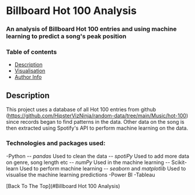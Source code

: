 # Billboard Hot 100 Analysis
### An analysis of Billboard Hot 100 entries and using machine learning to predict a song's peak position

### Table of contents
- [Description](#description)
- [Visualisation](#Visualisation)
- [Author Info](#author-info)


## Description
This project uses a database of all Hot 100 entries from github (https://github.com/HipsterVizNinja/random-data/tree/main/Music/hot-100) since records began to find patterns in the data. Other data on the song is then extracted using Spotify's API to perform machine learning on the data.

### Technologies and packages used:
-Python
  -- *pandas*
      Used to clean the data
  -- *spotiPy*
      Used to add more data on genre, song length etc
  -- *numPy*
      Used in the machine learning
  -- Scikit-learn
      Used to perform machine learning
  -- *seaborn* and *matplotlib*
      Used to visualise the machine learning predictions
-Power BI
-Tableau

[Back To The Top](#Billboard Hot 100 Analysis)


  
